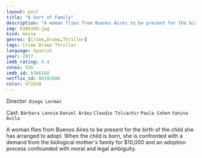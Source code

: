 ```yaml
---
layout: post
title: "A Sort of Family"
description: "A woman flies from Buenos Aires to be present for the birth of the child she has arranged to adopt. When the child is born, she is confronted with a demand from the biological mother's family for $10,000 and an adoption process confounded with moral and legal ambiguity..."
img: 6386168.jpg
kind: movie
genres: [Crime,Drama,Thriller]
tags: Crime Drama Thriller 
language: Spanish
year: 2017
imdb_rating: 6.4
votes: 556
imdb_id: 6386168
netflix_id: 80202808
color: 472d30
---
```

Director: `Diego Lerman`  

Cast: `Bárbara Lennie` `Daniel Aráoz` `Claudio Tolcachir` `Paula Cohen` `Yanina Ávila` 

A woman flies from Buenos Aires to be present for the birth of the child she has arranged to adopt. When the child is born, she is confronted with a demand from the biological mother's family for $10,000 and an adoption process confounded with moral and legal ambiguity.